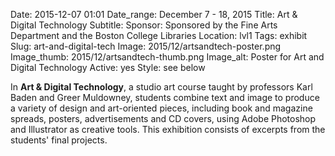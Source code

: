 Date: 2015-12-07 01:01 
Date_range: December 7 - 18, 2015
Title: Art & Digital Technology 
Subtitle: 
Sponsor: Sponsored by the Fine Arts Department and the Boston College Libraries
Location: lvl1
Tags: exhibit
Slug: art-and-digital-tech
Image: 2015/12/artsandtech-poster.png
Image_thumb: 2015/12/artsandtech-thumb.png
Image_alt: Poster for Art and Digital Technology
Active: yes
Style: see below

In <strong>Art & Digital Technology</strong>, a studio art course taught by professors Karl Baden and Greer Muldowney, students combine text and image to produce a variety of design and art-oriented pieces, including book and magazine spreads, posters, advertisements and CD covers, using Adobe Photoshop and Illustrator as creative tools. This exhibition consists of excerpts from the students' final projects.